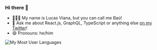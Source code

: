 ### Hi there 👋

- 👨🏻‍💻 My name is Lucas Viana, but you can call me Baú!
- 💬 Ask me about React.js, GraphQL, TypeScript or anything else [on my Twitter](https://twitter.com/mechamobau)!
- 😄 Pronouns: he/him

![My Most User Languages](https://github-readme-stats.vercel.app/api/top-langs/?username=mechamobau&layout=compact&show_icons=true&hide=html&langs_count=3&hide_title=true)
